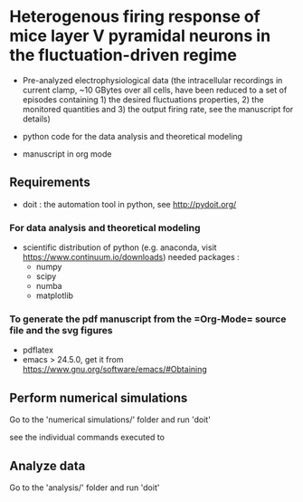 # Heterogenous firing response of mice layer V pyramidal neurons in the fluctuation-driven regime

- Pre-analyzed electrophysiological data (the intracellular recordings
  in current clamp, ~10 GBytes over all cells, have been reduced to a
  set of episodes containing 1) the desired fluctuations properties,
  2) the monitored quantities and 3) the output firing rate, see the
  manuscript for details)

- python code for the data analysis and theoretical modeling

- manuscript in org mode

## Requirements

- doit : the automation tool in python, see http://pydoit.org/ 

### For data analysis and theoretical modeling

- scientific distribution of python (e.g. anaconda, visit
  https://www.continuum.io/downloads)
  needed packages :
  - numpy
  - scipy
  - numba
  - matplotlib

### To generate the pdf manuscript from the =Org-Mode= source file and the svg figures

  - pdflatex
  - emacs > 24.5.0, get it from https://www.gnu.org/software/emacs/#Obtaining
  
## Perform numerical simulations

Go to the 'numerical simulations/' folder and run 'doit'

see the individual commands executed to 

## Analyze data

Go to the 'analysis/' folder and run 'doit'

